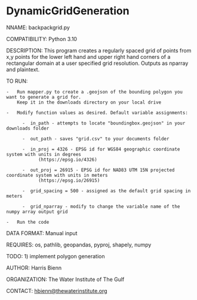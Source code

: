 # DynamicGridGeneration
NNAME:           backpackgrid.py

COMPATIBILITY:  Python 3.10

DESCRIPTION:    This program creates a regularly spaced grid of points from x,y points for the lower left hand and upper
right hand corners of a rectangular domain at a user specified grid resolution. Outputs as nparray and plaintext.

TO RUN:

    -   Run mapper.py to create a .geojson of the bounding polygon you want to generate a grid for.
        Keep it in the downloads directory on your local drive
       
    -   Modify function values as desired. Default variable assignments:
          
          -  in_path - attempts to locate "boundingbox.geojson" in your downloads folder
          
          -  out_path - saves "grid.csv" to your documents folder
          
          -  in_proj = 4326 - EPSG id for WGS84 geographic coordinate system with units in degrees
                (https://epsg.io/4326)
          
          -  out_proj = 26915 - EPSG id for NAD83 UTM 15N projected coordinate system with units in meters
                (https://epsg.io/26915)
          
          -  grid_spacing = 500 - assigned as the default grid spacing in meters
          
          -  grid_nparray - modify to change the variable name of the numpy array output grid
    
    -   Run the code

DATA FORMAT:    Manual input

REQUIRES:       os, pathlib, geopandas, pyproj, shapely, numpy

TODO:           1) implement polygon generation

AUTHOR:         Harris Bienn

ORGANIZATION:   The Water Institute of The Gulf

CONTACT:        hbienn@thewaterinstitute.org
